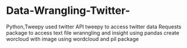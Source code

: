 # Data-Wrangling-Twitter-
Python,Tweepy
used twitter API tweepy to access twitter data
Requests package to access text file
wranngling and insight using pandas
create worcloud with image using wordcloud and pil package
